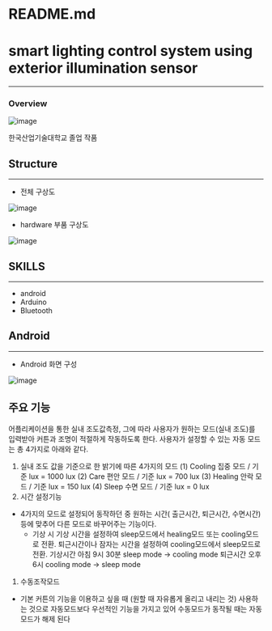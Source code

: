 # README.md

# smart lighting control system using exterior illumination sensor

***

### Overview
![image](https://user-images.githubusercontent.com/71861842/147445650-4e166763-1dd7-485a-b27a-cb2b411f0664.png)

한국산업기술대학교 졸업 작품

## Structure

***

- 전체 구상도

![image](https://user-images.githubusercontent.com/71861842/147445560-ea64f3d1-6dc0-4c96-961e-7218d2cdddf9.png)

- hardware 부품 구상도

![image](https://user-images.githubusercontent.com/71861842/147445573-35c53f99-94bf-4356-988c-ab6cf057f827.png)

## SKILLS

***

- android
- Arduino
- Bluetooth

## Android

***

- Android 화면 구성


![image](https://user-images.githubusercontent.com/71861842/147445634-052f4124-730b-4a40-9602-199e2887350d.png)

## 주요 기능

어플리케이션을 통한 실내 조도값측정, 그에 따라 사용자가 원하는 모드(실내 조도)를 입력받아 커튼과 조명이 적절하게 작동하도록 한다.
사용자가 설정할 수 있는 자동 모드는 총 4가지로 아래와 같다.

1. 실내 조도 값을 기준으로 한 밝기에 따른 4가지의 모드
(1) Cooling	집중 모드 / 기준 lux = 1000 lux
(2) Care	편안 모드 / 기준 lux = 700 lux
(3) Healing	안락 모드 / 기준 lux = 150 lux
(4) Sleep	수면 모드 / 기준 lux = 0 lux
2. 시간 설정기능
- 4가지의 모드로 설정되어 동작하던 중 원하는 시간( 출근시간, 퇴근시간, 수면시간) 등에 맞추어 다른 모드로 바꾸어주는 기능이다.
    - 기상 시 기상 시간을 설정하여 sleep모드에서 healing모드 또는 cooling모드로 전환. 퇴근시간이나 잠자는 시간을 설정하여 cooling모드에서 sleep모드로 전환.
    기상시간 아침 9시 30분 sleep mode -> cooling mode
    퇴근시간 오후 6시 cooling mode -> sleep mode
1. 수동조작모드
- 기본 커튼의 기능을 이용하고 싶을 때 (원할 때 자유롭게 올리고 내리는 것) 사용하는 것으로 자동모드보다 우선적인 기능을 가지고 있어 수동모드가 동작될 때는 자동모드가 해제 된다


